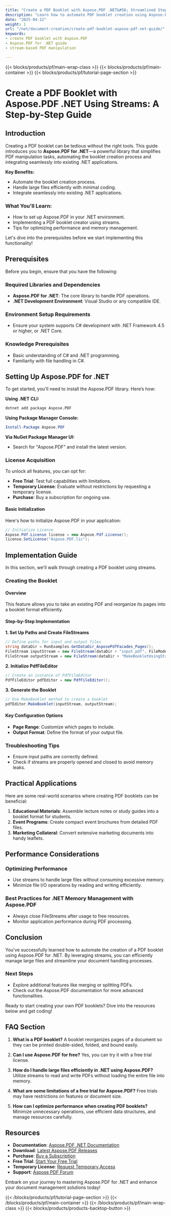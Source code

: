 ```yaml
---
title: "Create a PDF Booklet with Aspose.PDF .NET&#58; Streamlined Step-by-Step Guide"
description: "Learn how to automate PDF booklet creation using Aspose.PDF for .NET. This guide covers setup, implementation, and optimization tips."
date: "2025-04-12"
weight: 1
url: "/net/document-creation/create-pdf-booklet-aspose-pdf-net-guide/"
keywords:
- create PDF booklet with Aspose.PDF
- Aspose.PDF for .NET guide
- stream-based PDF manipulation

---
```


{{< blocks/products/pf/main-wrap-class >}}
{{< blocks/products/pf/main-container >}}
{{< blocks/products/pf/tutorial-page-section >}}


# Create a PDF Booklet with Aspose.PDF .NET Using Streams: A Step-by-Step Guide

## Introduction

Creating a PDF booklet can be tedious without the right tools. This guide introduces you to **Aspose.PDF for .NET**—a powerful library that simplifies PDF manipulation tasks, automating the booklet creation process and integrating seamlessly into existing .NET applications.

**Key Benefits:**
- Automate the booklet creation process.
- Handle large files efficiently with minimal coding.
- Integrate seamlessly into existing .NET applications.

### What You'll Learn:
- How to set up Aspose.PDF in your .NET environment.
- Implementing a PDF booklet creator using streams.
- Tips for optimizing performance and memory management.

Let's dive into the prerequisites before we start implementing this functionality!

## Prerequisites

Before you begin, ensure that you have the following:

### Required Libraries and Dependencies
- **Aspose.PDF for .NET**: The core library to handle PDF operations.
- **.NET Development Environment**: Visual Studio or any compatible IDE.

### Environment Setup Requirements
- Ensure your system supports C# development with .NET Framework 4.5 or higher, or .NET Core.

### Knowledge Prerequisites
- Basic understanding of C# and .NET programming.
- Familiarity with file handling in C#.

## Setting Up Aspose.PDF for .NET

To get started, you'll need to install the Aspose.PDF library. Here’s how:

**Using .NET CLI:**
```bash
dotnet add package Aspose.PDF
```

**Using Package Manager Console:**
```powershell
Install-Package Aspose.PDF
```

**Via NuGet Package Manager UI:**
- Search for "Aspose.PDF" and install the latest version.

### License Acquisition

To unlock all features, you can opt for:
- **Free Trial**: Test full capabilities with limitations.
- **Temporary License**: Evaluate without restrictions by requesting a temporary license.
- **Purchase**: Buy a subscription for ongoing use.

#### Basic Initialization
Here's how to initialize Aspose.PDF in your application:
```csharp
// Initialize License
Aspose.Pdf.License license = new Aspose.Pdf.License();
license.SetLicense("Aspose.PDF.lic");
```

## Implementation Guide

In this section, we'll walk through creating a PDF booklet using streams.

### Creating the Booklet

#### Overview
This feature allows you to take an existing PDF and reorganize its pages into a booklet format efficiently.

#### Step-by-Step Implementation

**1. Set Up Paths and Create FileStreams**
```csharp
// Define paths for input and output files
string dataDir = RunExamples.GetDataDir_AsposePdfFacades_Pages();
FileStream inputStream = new FileStream(dataDir + "input.pdf", FileMode.Open);
FileStream outputStream = new FileStream(dataDir + "MakeBookletUsingStreams_out.pdf", FileMode.Create);
```

**2. Initialize PdfFileEditor**
```csharp
// Create an instance of PdfFileEditor
PdfFileEditor pdfEditor = new PdfFileEditor();
```

**3. Generate the Booklet**
```csharp
// Use MakeBooklet method to create a booklet
pdfEditor.MakeBooklet(inputStream, outputStream);
```

#### Key Configuration Options
- **Page Range**: Customize which pages to include.
- **Output Format**: Define the format of your output file.

### Troubleshooting Tips
- Ensure input paths are correctly defined.
- Check if streams are properly opened and closed to avoid memory leaks.

## Practical Applications

Here are some real-world scenarios where creating PDF booklets can be beneficial:
1. **Educational Materials**: Assemble lecture notes or study guides into a booklet format for students.
2. **Event Programs**: Create compact event brochures from detailed PDF files.
3. **Marketing Collateral**: Convert extensive marketing documents into handy leaflets.

## Performance Considerations

### Optimizing Performance
- Use streams to handle large files without consuming excessive memory.
- Minimize file I/O operations by reading and writing efficiently.

### Best Practices for .NET Memory Management with Aspose.PDF
- Always close FileStreams after usage to free resources.
- Monitor application performance during PDF processing.

## Conclusion

You've successfully learned how to automate the creation of a PDF booklet using Aspose.PDF for .NET. By leveraging streams, you can efficiently manage large files and streamline your document handling processes.

### Next Steps
- Explore additional features like merging or splitting PDFs.
- Check out the Aspose.PDF documentation for more advanced functionalities.

Ready to start creating your own PDF booklets? Dive into the resources below and get coding!

## FAQ Section

1. **What is a PDF booklet?**
   A booklet reorganizes pages of a document so they can be printed double-sided, folded, and bound easily.

2. **Can I use Aspose.PDF for free?**
   Yes, you can try it with a free trial license.

3. **How do I handle large files efficiently in .NET using Aspose.PDF?**
   Utilize streams to read and write PDFs without loading the entire file into memory.

4. **What are some limitations of a free trial for Aspose.PDF?**
   Free trials may have restrictions on features or document size.

5. **How can I optimize performance when creating PDF booklets?**
   Minimize unnecessary operations, use efficient data structures, and manage resources carefully.

## Resources
- **Documentation**: [Aspose.PDF .NET Documentation](https://reference.aspose.com/pdf/net/)
- **Download**: [Latest Aspose.PDF Releases](https://releases.aspose.com/pdf/net/)
- **Purchase**: [Buy a Subscription](https://purchase.aspose.com/buy)
- **Free Trial**: [Start Your Free Trial](https://releases.aspose.com/pdf/net/)
- **Temporary License**: [Request Temporary Access](https://purchase.aspose.com/temporary-license/)
- **Support**: [Aspose PDF Forum](https://forum.aspose.com/c/pdf/10)

Embark on your journey to mastering Aspose.PDF for .NET and enhance your document management solutions today!

{{< /blocks/products/pf/tutorial-page-section >}}
{{< /blocks/products/pf/main-container >}}
{{< /blocks/products/pf/main-wrap-class >}}
{{< blocks/products/products-backtop-button >}}
